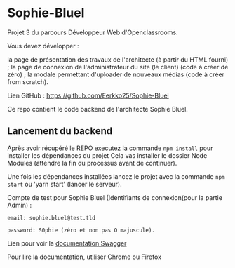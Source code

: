 # Sophie-Bluel
Projet 3 du parcours Développeur Web d'Openclassrooms.

Vous devez développer :

la page de présentation des travaux de l'architecte (à partir du HTML fourni) ;
la page de connexion de l'administrateur du site (le client) (code à créer de zéro) ;
la modale permettant d'uploader de nouveaux médias (code à créer from scratch).

Lien GitHub : https://github.com/Eerkko25/Sophie-Bluel

Ce repo contient le code backend de l'architecte Sophie Bluel. 

## Lancement du backend

Après avoir récupéré le REPO executez la commande `npm install` pour installer les dépendances du projet
Cela vas installer le dossier Node Modules (attendre la fin du processus avant de continuer).

Une fois les dépendances installées lancez le projet avec la commande `npm start` ou 'yarn start' (lancer le serveur).

Compte de test pour Sophie Bluel (Identifiants de connexion(pour la partie Admin) :

```
email: sophie.bluel@test.tld

password: S0phie (zéro et non pas O majuscule).
```
Lien pour voir la
[documentation Swagger](http://localhost:5678/api-docs/)

Pour lire la documentation, utiliser Chrome ou Firefox
